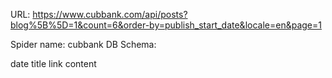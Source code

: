 URL: https://www.cubbank.com/api/posts?blog%5B%5D=1&count=6&order-by=publish_start_date&locale=en&page=1

Spider name: cubbank
DB Schema:

date
title
link
content
